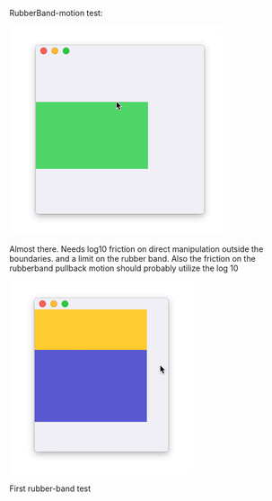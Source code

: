 RubberBand-motion test:<!--more-->   

<img width="378" alt="img" src="https://raw.githubusercontent.com/stylekit/img/master/rubber_band_test_2.mov.gif">

Almost there. Needs log10 friction on direct manipulation outside the boundaries. and a limit on the rubber band. Also the friction on the rubberband pullback motion should probably utilize the log 10  

<img width="328" alt="img" src="https://raw.githubusercontent.com/stylekit/img/master/rubberband_demo.mov.gif">  

First rubber-band test



